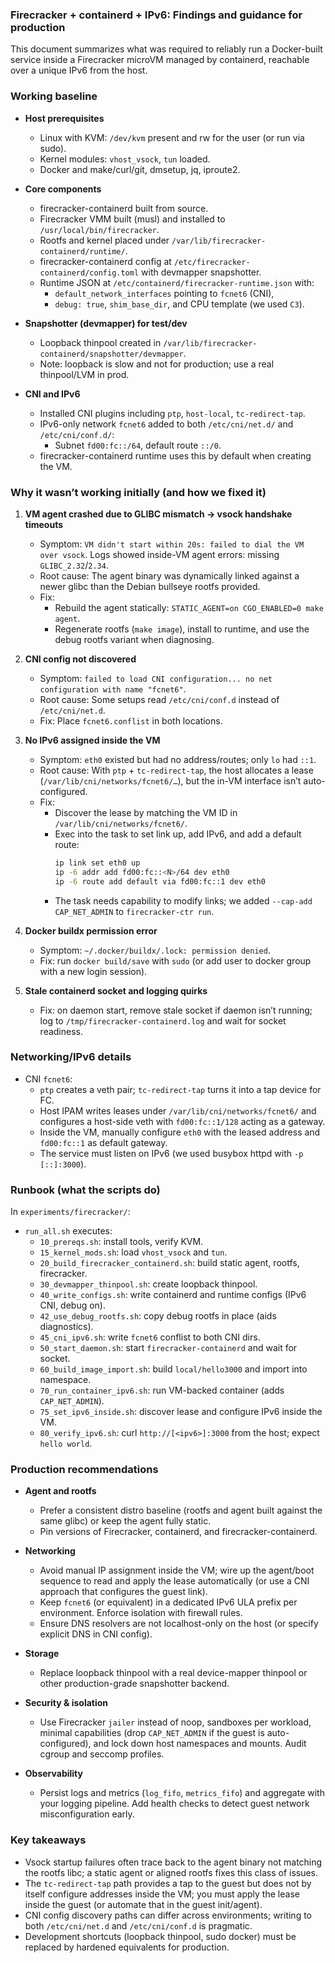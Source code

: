 ### Firecracker + containerd + IPv6: Findings and guidance for production

This document summarizes what was required to reliably run a Docker-built service inside a Firecracker microVM managed by containerd, reachable over a unique IPv6 from the host.

### Working baseline

- **Host prerequisites**
  - Linux with KVM: `/dev/kvm` present and rw for the user (or run via sudo).
  - Kernel modules: `vhost_vsock`, `tun` loaded.
  - Docker and make/curl/git, dmsetup, jq, iproute2.

- **Core components**
  - firecracker-containerd built from source.
  - Firecracker VMM built (musl) and installed to `/usr/local/bin/firecracker`.
  - Rootfs and kernel placed under `/var/lib/firecracker-containerd/runtime/`.
  - firecracker-containerd config at `/etc/firecracker-containerd/config.toml` with devmapper snapshotter.
  - Runtime JSON at `/etc/containerd/firecracker-runtime.json` with:
    - `default_network_interfaces` pointing to `fcnet6` (CNI),
    - `debug: true`, `shim_base_dir`, and CPU template (we used `C3`).

- **Snapshotter (devmapper) for test/dev**
  - Loopback thinpool created in `/var/lib/firecracker-containerd/snapshotter/devmapper`.
  - Note: loopback is slow and not for production; use a real thinpool/LVM in prod.

- **CNI and IPv6**
  - Installed CNI plugins including `ptp`, `host-local`, `tc-redirect-tap`.
  - IPv6-only network `fcnet6` added to both `/etc/cni/net.d/` and `/etc/cni/conf.d/`:
    - Subnet `fd00:fc::/64`, default route `::/0`.
  - firecracker-containerd runtime uses this by default when creating the VM.

### Why it wasn’t working initially (and how we fixed it)

1. **VM agent crashed due to GLIBC mismatch → vsock handshake timeouts**
   - Symptom: `VM didn't start within 20s: failed to dial the VM over vsock`. Logs showed inside-VM agent errors: missing `GLIBC_2.32`/`2.34`.
   - Root cause: The agent binary was dynamically linked against a newer glibc than the Debian bullseye rootfs provided.
   - Fix:
     - Rebuild the agent statically: `STATIC_AGENT=on CGO_ENABLED=0 make agent`.
     - Regenerate rootfs (`make image`), install to runtime, and use the debug rootfs variant when diagnosing.

2. **CNI config not discovered**
   - Symptom: `failed to load CNI configuration... no net configuration with name "fcnet6"`.
   - Root cause: Some setups read `/etc/cni/conf.d` instead of `/etc/cni/net.d`.
   - Fix: Place `fcnet6.conflist` in both locations.

3. **No IPv6 assigned inside the VM**
   - Symptom: `eth0` existed but had no address/routes; only `lo` had `::1`.
   - Root cause: With `ptp` + `tc-redirect-tap`, the host allocates a lease (`/var/lib/cni/networks/fcnet6/…`), but the in-VM interface isn’t auto-configured.
   - Fix:
     - Discover the lease by matching the VM ID in `/var/lib/cni/networks/fcnet6/`.
     - Exec into the task to set link up, add IPv6, and add a default route:
       ```bash
       ip link set eth0 up
       ip -6 addr add fd00:fc::<N>/64 dev eth0
       ip -6 route add default via fd00:fc::1 dev eth0
       ```
     - The task needs capability to modify links; we added `--cap-add CAP_NET_ADMIN` to `firecracker-ctr run`.

4. **Docker buildx permission error**
   - Symptom: `~/.docker/buildx/.lock: permission denied`.
   - Fix: run `docker build/save` with `sudo` (or add user to docker group with a new login session).

5. **Stale containerd socket and logging quirks**
   - Fix: on daemon start, remove stale socket if daemon isn’t running; log to `/tmp/firecracker-containerd.log` and wait for socket readiness.

### Networking/IPv6 details

- CNI `fcnet6`:
  - `ptp` creates a veth pair; `tc-redirect-tap` turns it into a tap device for FC.
  - Host IPAM writes leases under `/var/lib/cni/networks/fcnet6/` and configures a host-side veth with `fd00:fc::1/128` acting as a gateway.
  - Inside the VM, manually configure `eth0` with the leased address and `fd00:fc::1` as default gateway.
  - The service must listen on IPv6 (we used busybox httpd with `-p [::]:3000`).

### Runbook (what the scripts do)

In `experiments/firecracker/`:

- `run_all.sh` executes:
  - `10_prereqs.sh`: install tools, verify KVM.
  - `15_kernel_mods.sh`: load `vhost_vsock` and `tun`.
  - `20_build_firecracker_containerd.sh`: build static agent, rootfs, firecracker.
  - `30_devmapper_thinpool.sh`: create loopback thinpool.
  - `40_write_configs.sh`: write containerd and runtime configs (IPv6 CNI, debug on).
  - `42_use_debug_rootfs.sh`: copy debug rootfs in place (aids diagnostics).
  - `45_cni_ipv6.sh`: write `fcnet6` conflist to both CNI dirs.
  - `50_start_daemon.sh`: start `firecracker-containerd` and wait for socket.
  - `60_build_image_import.sh`: build `local/hello3000` and import into namespace.
  - `70_run_container_ipv6.sh`: run VM-backed container (adds `CAP_NET_ADMIN`).
  - `75_set_ipv6_inside.sh`: discover lease and configure IPv6 inside the VM.
  - `80_verify_ipv6.sh`: curl `http://[<ipv6>]:3000` from the host; expect `hello world`.

### Production recommendations

- **Agent and rootfs**
  - Prefer a consistent distro baseline (rootfs and agent built against the same glibc) or keep the agent fully static.
  - Pin versions of Firecracker, containerd, and firecracker-containerd.

- **Networking**
  - Avoid manual IP assignment inside the VM; wire up the agent/boot sequence to read and apply the lease automatically (or use a CNI approach that configures the guest link).
  - Keep `fcnet6` (or equivalent) in a dedicated IPv6 ULA prefix per environment. Enforce isolation with firewall rules.
  - Ensure DNS resolvers are not localhost-only on the host (or specify explicit DNS in CNI config).

- **Storage**
  - Replace loopback thinpool with a real device-mapper thinpool or other production-grade snapshotter backend.

- **Security & isolation**
  - Use Firecracker `jailer` instead of noop, sandboxes per workload, minimal capabilities (drop `CAP_NET_ADMIN` if the guest is auto-configured), and lock down host namespaces and mounts. Audit cgroup and seccomp profiles.

- **Observability**
  - Persist logs and metrics (`log_fifo`, `metrics_fifo`) and aggregate with your logging pipeline. Add health checks to detect guest network misconfiguration early.

### Key takeaways

- Vsock startup failures often trace back to the agent binary not matching the rootfs libc; a static agent or aligned rootfs fixes this class of issues.
- The `tc-redirect-tap` path provides a tap to the guest but does not by itself configure addresses inside the VM; you must apply the lease inside the guest (or automate that in the guest init/agent).
- CNI config discovery paths can differ across environments; writing to both `/etc/cni/net.d` and `/etc/cni/conf.d` is pragmatic.
- Development shortcuts (loopback thinpool, sudo docker) must be replaced by hardened equivalents for production.
